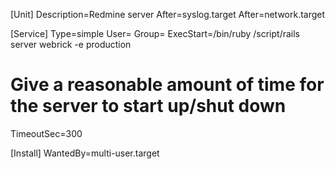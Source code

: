 [Unit]
Description=Redmine server
After=syslog.target
After=network.target

[Service]
Type=simple
User=<redmine user>
Group=<redmine group>
ExecStart=/bin/ruby <redmine home>/script/rails server webrick -e production

# Give a reasonable amount of time for the server to start up/shut down
TimeoutSec=300

[Install]
WantedBy=multi-user.target
